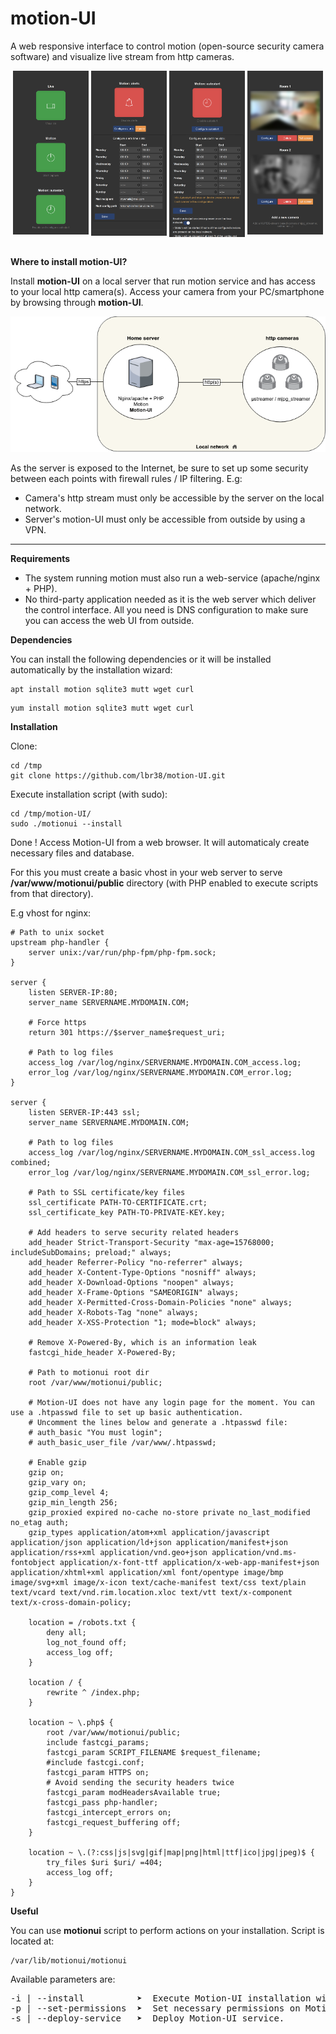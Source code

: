 # motion-UI

A web responsive interface to control motion (open-source security camera software) and visualize live stream from http cameras.

<div align="center">
<img src="https://raw.githubusercontent.com/lbr38/resources/main/screenshots/motionui/motion-UI-1.png" width=24% align="top"> 
<img src="https://raw.githubusercontent.com/lbr38/resources/main/screenshots/motionui/motion-UI-2.png" width=24% align="top">
<img src="https://raw.githubusercontent.com/lbr38/resources/main/screenshots/motionui/motion-UI-3.png" width=24% align="top">
<img src="https://raw.githubusercontent.com/lbr38/resources/main/screenshots/motionui/motion-UI-4.png" width=24% align="top">
</div>

<br>

<b>Where to install motion-UI?</b>

Install <b>motion-UI</b> on a local server that run motion service and has access to your local http camera(s). Access your camera from your PC/smartphone by browsing through <b>motion-UI</b>.

<p align="center">
<img src="https://raw.githubusercontent.com/lbr38/resources/main/screenshots/motionui/motion-draw-io.png">
</p>

As the server is exposed to the Internet, be sure to set up some security between each points with firewall rules / IP filtering.
E.g:
- Camera's http stream must only be accessible by the server on the local network.
- Server's motion-UI must only be accessible from outside by using a VPN.

<hr>

<b>Requirements</b>

- The system running motion must also run a web-service (apache/nginx + PHP).
- No third-party application needed as it is the web server which deliver the control interface. All you need is DNS configuration to make sure you can access the web UI from outside.

<b>Dependencies</b>

You can install the following dependencies or it will be installed automatically by the installation wizard:

```
apt install motion sqlite3 mutt wget curl
```

```
yum install motion sqlite3 mutt wget curl
```

<b>Installation</b>

Clone:

```
cd /tmp
git clone https://github.com/lbr38/motion-UI.git
```

Execute installation script (with sudo):

```
cd /tmp/motion-UI/
sudo ./motionui --install
```

Done ! Access Motion-UI from a web browser. It will automaticaly create necessary files and database.

For this you must create a basic vhost in your web server to serve <b>/var/www/motionui/public</b> directory (with PHP enabled to execute scripts from that directory).

E.g vhost for nginx:

```
# Path to unix socket
upstream php-handler {
    server unix:/var/run/php-fpm/php-fpm.sock;
}

server {
    listen SERVER-IP:80;
    server_name SERVERNAME.MYDOMAIN.COM;

    # Force https
    return 301 https://$server_name$request_uri;

    # Path to log files
    access_log /var/log/nginx/SERVERNAME.MYDOMAIN.COM_access.log;
    error_log /var/log/nginx/SERVERNAME.MYDOMAIN.COM_error.log;
}

server {
    listen SERVER-IP:443 ssl;
    server_name SERVERNAME.MYDOMAIN.COM;

    # Path to log files
    access_log /var/log/nginx/SERVERNAME.MYDOMAIN.COM_ssl_access.log combined;
    error_log /var/log/nginx/SERVERNAME.MYDOMAIN.COM_ssl_error.log;

    # Path to SSL certificate/key files
    ssl_certificate PATH-TO-CERTIFICATE.crt;
    ssl_certificate_key PATH-TO-PRIVATE-KEY.key;

    # Add headers to serve security related headers
    add_header Strict-Transport-Security "max-age=15768000; includeSubDomains; preload;" always;
    add_header Referrer-Policy "no-referrer" always;
    add_header X-Content-Type-Options "nosniff" always;
    add_header X-Download-Options "noopen" always;
    add_header X-Frame-Options "SAMEORIGIN" always;
    add_header X-Permitted-Cross-Domain-Policies "none" always;
    add_header X-Robots-Tag "none" always;
    add_header X-XSS-Protection "1; mode=block" always;

    # Remove X-Powered-By, which is an information leak
    fastcgi_hide_header X-Powered-By;

    # Path to motionui root dir
    root /var/www/motionui/public;

    # Motion-UI does not have any login page for the moment. You can use a .htpasswd file to set up basic authentication.
    # Uncomment the lines below and generate a .htpasswd file:
    # auth_basic "You must login";
    # auth_basic_user_file /var/www/.htpasswd;

    # Enable gzip
    gzip on;
    gzip_vary on;
    gzip_comp_level 4;
    gzip_min_length 256;
    gzip_proxied expired no-cache no-store private no_last_modified no_etag auth;
    gzip_types application/atom+xml application/javascript application/json application/ld+json application/manifest+json application/rss+xml application/vnd.geo+json application/vnd.ms-fontobject application/x-font-ttf application/x-web-app-manifest+json application/xhtml+xml application/xml font/opentype image/bmp image/svg+xml image/x-icon text/cache-manifest text/css text/plain text/vcard text/vnd.rim.location.xloc text/vtt text/x-component text/x-cross-domain-policy;

    location = /robots.txt {
        deny all;
        log_not_found off;
        access_log off;
    }

    location / {
        rewrite ^ /index.php;
    }

    location ~ \.php$ {
        root /var/www/motionui/public;
        include fastcgi_params;
        fastcgi_param SCRIPT_FILENAME $request_filename;
        #include fastcgi.conf;
        fastcgi_param HTTPS on;
        # Avoid sending the security headers twice
        fastcgi_param modHeadersAvailable true;
        fastcgi_pass php-handler;
        fastcgi_intercept_errors on;
        fastcgi_request_buffering off;
    }

    location ~ \.(?:css|js|svg|gif|map|png|html|ttf|ico|jpg|jpeg)$ {
        try_files $uri $uri/ =404;
        access_log off;
    }
}
```

<b>Useful</b>

You can use <b>motionui</b> script to perform actions on your installation. Script is located at:

```
/var/lib/motionui/motionui
```

Available parameters are:

<pre>
-i | --install          ➤  Execute Motion-UI installation wizard.
-p | --set-permissions  ➤  Set necessary permissions on Motion-UI directories and files.
-s | --deploy-service   ➤  Deploy Motion-UI service.
</pre>